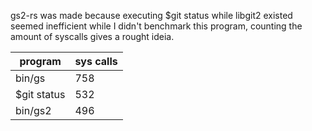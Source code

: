 gs2-rs was made because executing $git status while libgit2 existed seemed inefficient
while I didn't benchmark this program, counting the amount of syscalls gives a rought ideia.

program     | sys calls
------------|-----------
bin/gs      | 758
$git status | 532
bin/gs2     | 496
